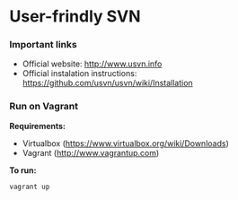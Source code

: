 User-frindly SVN
================

### Important links
 * Official website: http://www.usvn.info
 * Official instalation instructions: https://github.com/usvn/usvn/wiki/Installation

### Run on Vagrant

**Requirements:**
 * Virtualbox (https://www.virtualbox.org/wiki/Downloads)
 * Vagrant (http://www.vagrantup.com)

**To run:**
```shell
vagrant up
```
